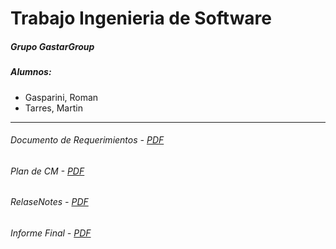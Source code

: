 # Trabajo Ingenieria de Software

##### Grupo GastarGroup

##### Alumnos: 

- Gasparini, Roman
- Tarres, Martin

--------------------------------------------
    


###### Documento de Requerimientos - [PDF ]( https://github.com/martintarres/Trabajo-Final-Ingenieria-Software/blob/master/Documento%20de%20Requerimientos.pdf)


###### Plan de CM - [PDF ]( https://github.com/martintarres/Trabajo-Final-Ingenieria-Software/blob/master/planDeCM.pdf)

###### RelaseNotes - [PDF](https://github.com/martintarres/TrabajoSoftware/blob/master/informe%20Final.pdf)

###### Informe Final - [PDF](https://github.com/martintarres/TrabajoSoftware/blob/master/informe%20Final.pdf)